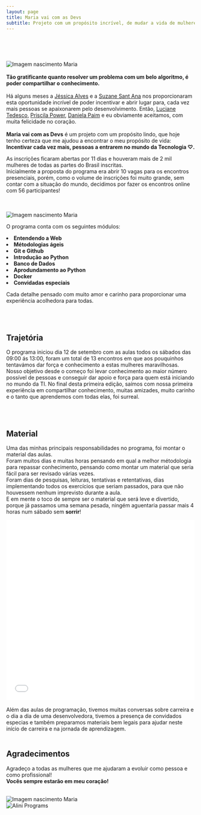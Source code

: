 ```yaml
---
layout: page
title: Maria vai com as Devs
subtitle: Projeto com um propósito incrível, de mudar a vida de mulheres com a Tecnologia.
---
```


<body>
  <section>   
  <br><br><br>
    <p>
      <img class="maria-img-principal" src="/assets/posts/maria-vai-comas-devs/nascimento.jpg" alt="Imagem nascimento Maria"> <br>
      <br>
      <b>Tão gratificante quanto resolver um problema com um belo algoritmo, é poder compartilhar o conhecimento.</b><br><br>
        Há alguns meses a <a href="https://www.linkedin.com/in/j%C3%A9ssica-alves-072158a7/">Jéssica Alves</a> e a <a href="https://www.linkedin.com/in/suzanes/">Suzane Sant Ana</a>
        nos proporcionaram esta oportunidade incrível de poder incentivar e abrir lugar para, cada vez mais pessoas se apaixonarem pelo desenvolvimento.
        Então, <a href="https://www.linkedin.com/in/luciane-tedesco/">Luciane Tedesco</a>, <a href="https://www.linkedin.com/in/priscilapower/">Priscila Power</a>, <a href="https://www.linkedin.com/in/daniela-paim-b1a6a946/">Daniela Paim</a> e eu obviamente aceitamos, com muita felicidade no coração.<br><br>
      <b>Maria vai com as Devs</b> é um projeto com um propósito lindo, que hoje tenho certeza que me ajudou a encontrar o meu propósito de vida: <b>Incentivar cada vez mais, pessoas a entrarem no mundo da Tecnologia ♡.</b>
    </p>
  </section>
  <section>
    <p>As inscrições ficaram abertas por 11 dias e houveram mais de 2 mil mulheres de todas as partes do Brasil inscritas. <br>Inicialmente a proposta do programa era abrir 10 vagas para os encontros presenciais, porém, como o volume de inscrições foi muito grande, sem contar com a situação do mundo, decidimos por fazer os encontros online com 56 participantes!</p>
    <br><br>
    <img class="post-medium-image-left" src="/assets/posts/maria-vai-comas-devs/maria2.png" alt="Imagem nascimento Maria"> <br>
    <p>O programa conta com os seguintes módulos:</p> 
      <li><b>Entendendo a Web</b></li>
      <li><b>Métodologias ágeis</b></li>
      <li><b>Git e Github</b></li>
      <li><b>Introdução ao Python</b></li>
      <li><b>Banco de Dados</b></li>
      <li><b>Aprodundamento ao Python</b></li>
      <li><b>Docker</b></li>
      <li><b>Convidadas especiais</b></li>
     <p>Cada detalhe pensado com muito amor e carinho para proporcionar uma experiência acolhedora para todas.</p>
     <br>
     <br>
     <h1>Trajetória</h1>
     <p>O programa iniciou dia 12 de setembro com as aulas todos os sábados das 09:00 ás 13:00, foram um total de 13 encontros em que aos pouquinhos tentavámos dar força e conhecimento a estas mulheres maravilhosas. Nosso objetivo desde o começo foi levar conhecimento ao maior número possível de pessoas e conseguir dar apoio e força para quem está iniciando no mundo da TI.
     No final desta primeira edição, saímos com nossa primeira experiência em compartilhar conhecimento, muitas amizades, muito carinho e o tanto que aprendemos com todas elas, foi surreal.
    </p>
  </section>
  <br><br>
 <section>
      <h1>Material</h1>
      <p>Uma das minhas principais responsabilidades no programa, foi montar o material das aulas. <br> 
      Foram muitos dias e muitas horas pensando em qual a melhor métodologia para repassar conhecimento, pensando como montar um material que seria fácil para ser revisado várias vezes.<br>
      Foram dias de pesquisas, leituras, tentativas e retentativas, dias implementando todos os exercícios que seriam passados, para que não houvessem nenhum imprevisto durante a aula.<br>
      E em mente o toco de sempre ser o material que será leve e divertido, porque já passamos uma semana pesada, ningém aguentaria passar mais 4 horas num sábado sem <b>sorrir</b>!
      </p>
        <div class="pdf-content">
        <embed src="/assets/posts/maria-vai-comas-devs/Material completo de Pythom Maria vai com as Devs.pdf" width="100%" height="480" alt="pdf" pluginspage="http://www.adobe.com/products/acrobat/readstep2.html">
        </div>
        <br>
      Além das aulas de programação, tivemos muitas conversas sobre carreira e o dia a dia de uma desenvolvedora, tivemos a presença de convidados especias e também preparamos materiais bem legais para ajudar neste início de carreira e na jornada de aprendizagem.<br>
      <br>
  </section>
  <section>
    <h1>Agradecimentos</h1>
    <p>Agradeço a todas as mulheres que me ajudaram a evoluir como pessoa e como profissional! <br>
    <b>Vocês sempre estarão em meu coração!</b>
    </p><br>  
     <img class="maria-giff" src="/assets/posts/maria-vai-comas-devs/xau.gif" alt="Imagem nascimento Maria"> <br>
  </section>


</body>
<section> 
<div id="outer">
  <div id="inner">
    <b></b>
    <img src="/assets/posts/maria-vai-comas-devs/maria-capa.png" alt="Alini Programs" class="about-full-img">
  </div>
</div>
</section>

